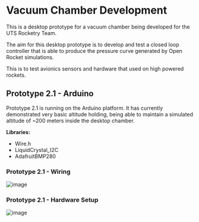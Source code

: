 # Vacuum Chamber Development
This is a desktop prototype for a vacuum chamber being developed for the UTS Rocketry Team. 

The aim for this desktop prototype is to develop and test a closed loop controller that is 
able to produce the pressure curve generated by Open Rocket simulations.

This is to test avionics sensors and hardware that used on high powered rockets.

## Prototype 2.1 - Arduino
Prototype 2.1 is running on the Arduino platform. It has currently demonstrated very basic
altitude holding, being able to maintain a simulated altitude of ~200 meters inside the 
desktop chamber.

<b>Libraries:</b>
- Wire.h
- LiquidCrystal_I2C
- AdafruitBMP280

### Prototype 2.1 - Wiring
![image](https://github.com/elenajusto/vacuum_chamber_development/assets/56148816/ef3c8ab5-49f7-4a59-b53c-235dd22daa67)

### Prototype 2.1 - Hardware Setup
![image](https://github.com/elenajusto/vacuum_chamber_development/assets/56148816/57d55936-a541-4886-86e8-34250e34dbc2)

